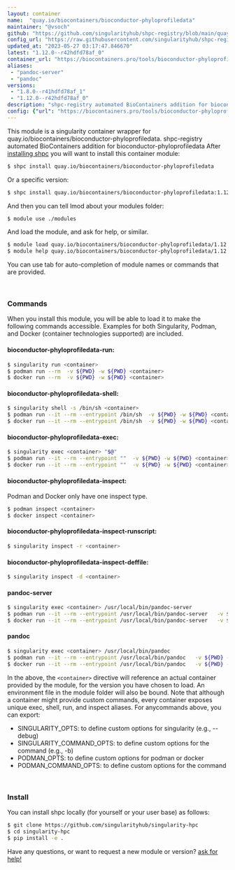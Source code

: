 ```yaml
---
layout: container
name:  "quay.io/biocontainers/bioconductor-phyloprofiledata"
maintainer: "@vsoch"
github: "https://github.com/singularityhub/shpc-registry/blob/main/quay.io/biocontainers/bioconductor-phyloprofiledata/container.yaml"
config_url: "https://raw.githubusercontent.com/singularityhub/shpc-registry/main/quay.io/biocontainers/bioconductor-phyloprofiledata/container.yaml"
updated_at: "2023-05-27 03:17:47.846670"
latest: "1.12.0--r42hdfd78af_0"
container_url: "https://biocontainers.pro/tools/bioconductor-phyloprofiledata"
aliases:
 - "pandoc-server"
 - "pandoc"
versions:
 - "1.8.0--r41hdfd78af_1"
 - "1.12.0--r42hdfd78af_0"
description: "shpc-registry automated BioContainers addition for bioconductor-phyloprofiledata"
config: {"url": "https://biocontainers.pro/tools/bioconductor-phyloprofiledata", "maintainer": "@vsoch", "description": "shpc-registry automated BioContainers addition for bioconductor-phyloprofiledata", "latest": {"1.12.0--r42hdfd78af_0": "sha256:c2d5b93513c35410b6db1cb8924423a8f1284007aa343fb57b419fd257aaf9b5"}, "tags": {"1.8.0--r41hdfd78af_1": "sha256:4847c039f56034d4a1088733f5bdc0ac704a6d0d32e83cc64daba7a4cdfd56c7", "1.12.0--r42hdfd78af_0": "sha256:c2d5b93513c35410b6db1cb8924423a8f1284007aa343fb57b419fd257aaf9b5"}, "docker": "quay.io/biocontainers/bioconductor-phyloprofiledata", "aliases": {"pandoc-server": "/usr/local/bin/pandoc-server", "pandoc": "/usr/local/bin/pandoc"}}
---
```


This module is a singularity container wrapper for quay.io/biocontainers/bioconductor-phyloprofiledata.
shpc-registry automated BioContainers addition for bioconductor-phyloprofiledata
After [installing shpc](#install) you will want to install this container module:


```bash
$ shpc install quay.io/biocontainers/bioconductor-phyloprofiledata
```

Or a specific version:

```bash
$ shpc install quay.io/biocontainers/bioconductor-phyloprofiledata:1.12.0--r42hdfd78af_0
```

And then you can tell lmod about your modules folder:

```bash
$ module use ./modules
```

And load the module, and ask for help, or similar.

```bash
$ module load quay.io/biocontainers/bioconductor-phyloprofiledata/1.12.0--r42hdfd78af_0
$ module help quay.io/biocontainers/bioconductor-phyloprofiledata/1.12.0--r42hdfd78af_0
```

You can use tab for auto-completion of module names or commands that are provided.

<br>

### Commands

When you install this module, you will be able to load it to make the following commands accessible.
Examples for both Singularity, Podman, and Docker (container technologies supported) are included.

#### bioconductor-phyloprofiledata-run:

```bash
$ singularity run <container>
$ podman run --rm  -v ${PWD} -w ${PWD} <container>
$ docker run --rm  -v ${PWD} -w ${PWD} <container>
```

#### bioconductor-phyloprofiledata-shell:

```bash
$ singularity shell -s /bin/sh <container>
$ podman run --it --rm --entrypoint /bin/sh  -v ${PWD} -w ${PWD} <container>
$ docker run --it --rm --entrypoint /bin/sh  -v ${PWD} -w ${PWD} <container>
```

#### bioconductor-phyloprofiledata-exec:

```bash
$ singularity exec <container> "$@"
$ podman run --it --rm --entrypoint ""  -v ${PWD} -w ${PWD} <container> "$@"
$ docker run --it --rm --entrypoint ""  -v ${PWD} -w ${PWD} <container> "$@"
```

#### bioconductor-phyloprofiledata-inspect:

Podman and Docker only have one inspect type.

```bash
$ podman inspect <container>
$ docker inspect <container>
```

#### bioconductor-phyloprofiledata-inspect-runscript:

```bash
$ singularity inspect -r <container>
```

#### bioconductor-phyloprofiledata-inspect-deffile:

```bash
$ singularity inspect -d <container>
```


#### pandoc-server

```bash
$ singularity exec <container> /usr/local/bin/pandoc-server
$ podman run --it --rm --entrypoint /usr/local/bin/pandoc-server   -v ${PWD} -w ${PWD} <container> -c " $@"
$ docker run --it --rm --entrypoint /usr/local/bin/pandoc-server   -v ${PWD} -w ${PWD} <container> -c " $@"
```


#### pandoc

```bash
$ singularity exec <container> /usr/local/bin/pandoc
$ podman run --it --rm --entrypoint /usr/local/bin/pandoc   -v ${PWD} -w ${PWD} <container> -c " $@"
$ docker run --it --rm --entrypoint /usr/local/bin/pandoc   -v ${PWD} -w ${PWD} <container> -c " $@"
```



In the above, the `<container>` directive will reference an actual container provided
by the module, for the version you have chosen to load. An environment file in the
module folder will also be bound. Note that although a container
might provide custom commands, every container exposes unique exec, shell, run, and
inspect aliases. For anycommands above, you can export:

 - SINGULARITY_OPTS: to define custom options for singularity (e.g., --debug)
 - SINGULARITY_COMMAND_OPTS: to define custom options for the command (e.g., -b)
 - PODMAN_OPTS: to define custom options for podman or docker
 - PODMAN_COMMAND_OPTS: to define custom options for the command

<br>

### Install

You can install shpc locally (for yourself or your user base) as follows:

```bash
$ git clone https://github.com/singularityhub/singularity-hpc
$ cd singularity-hpc
$ pip install -e .
```

Have any questions, or want to request a new module or version? [ask for help!](https://github.com/singularityhub/singularity-hpc/issues)